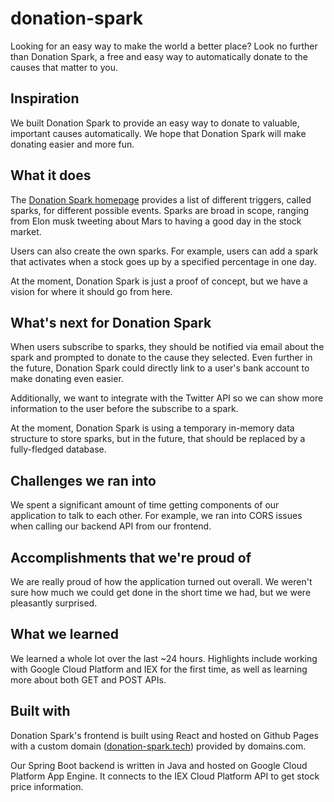 # donation-spark

Looking for an easy way to make the world a better place? Look no further than Donation Spark, a free and easy way to automatically donate to the causes that matter to you.

## Inspiration

We built Donation Spark to provide an easy way to donate to valuable, important causes automatically. We hope that Donation Spark will make donating easier and more fun. 

## What it does

The [Donation Spark homepage](http://donation-spark.tech/#/home) provides a list of different triggers, called sparks, for different possible events. Sparks are broad in scope, ranging from Elon musk tweeting about Mars to having a good day in the stock market. 

Users can also create the own sparks. For example, users can add a spark that activates when a stock goes up by a specified percentage in one day.

At the moment, Donation Spark is just a proof of concept, but we have a vision for where it should go from here.

## What's next for Donation Spark

When users subscribe to sparks, they should be notified via email about the spark and prompted to donate to the cause they selected. Even further in the future, Donation Spark could directly link to a user's bank account to make donating even easier.

Additionally, we want to integrate with the Twitter API so we can show more information to the user before the subscribe to a spark.

At the moment, Donation Spark is using a temporary in-memory data structure to store sparks, but in the future, that should be replaced by a fully-fledged database.

## Challenges we ran into

We spent a significant amount of time getting components of our application to talk to each other. For example, we ran into CORS issues when calling our backend API from our frontend.

## Accomplishments that we're proud of

We are really proud of how the application turned out overall. We weren't sure how much we could get done in the short time we had, but we were pleasantly surprised. 

## What we learned

We learned a whole lot over the last ~24 hours. Highlights include working with Google Cloud Platform and IEX for the first time, as well as learning more about both GET and POST APIs.

## Built with

Donation Spark's frontend is built using React and hosted on Github Pages with a custom domain ([donation-spark.tech](http://donation-spark.tech/#/home)) provided by domains.com. 

Our Spring Boot backend is written in Java and hosted on Google Cloud Platform App Engine. It connects to the IEX Cloud Platform API to get stock price information.
